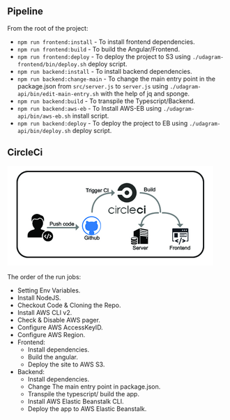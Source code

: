 ## Pipeline

From the root of the project:

- `npm run frontend:install` - To install frontend dependencies.
- `npm run frontend:build` - To build the Angular/Frontend.
- `npm run frontend:deploy` - To deploy the project to S3 using `./udagram-frontend/bin/deploy.sh` deploy script.
- `npm run backend:install` - To install backend dependencies.
- `npm run backend:change-main` - To change the main entry point in the package.json from `src/server.js` to `server.js` using `./udagram-api/bin/edit-main-entry.sh` with the help of jq and sponge.
- `npm run backend:build` - To transpile the Typescript/Backend.
- `npm run backend:aws-eb` - To Install AWS-EB using `./udagram-api/bin/aws-eb.sh` install script.
- `npm run backend:deploy` - To deploy the project to EB using `./udagram-api/bin/deploy.sh` deploy script.

## CircleCi

![CircleCi](../doc/circleci.jpg)

The order of the run jobs:

- Setting Env Variables.
- Install NodeJS.
- Checkout Code & Cloning the Repo.
- Install AWS CLI v2.
- Check & Disable AWS pager.
- Configure AWS AccessKeyID.
- Configure AWS Region.
- Frontend:
  - Install dependencies.
  - Build the angular.
  - Deploy the site to AWS S3.
- Backend:
  - Install dependencies.
  - Change The main entry point in package.json.
  - Transpile the typescript/ build the app.
  - Install AWS Elastic Beanstalk CLI.
  - Deploy the app to AWS Elastic Beanstalk.
